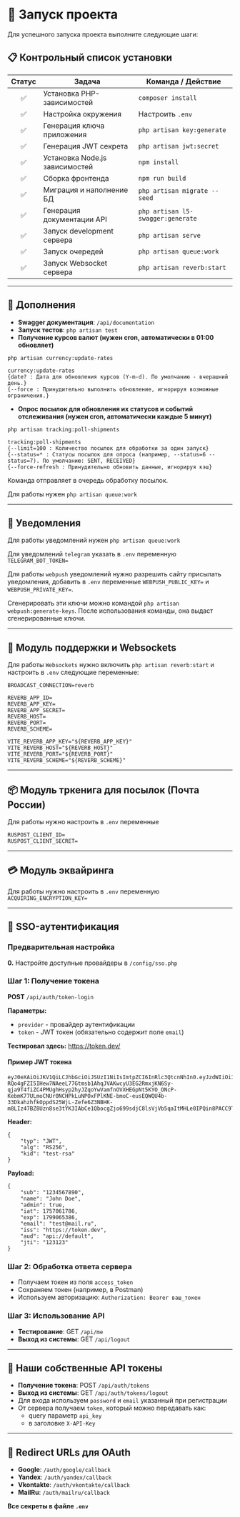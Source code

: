# 🚀 Запуск проекта

Для успешного запуска проекта выполните следующие шаги:

## 📋 Контрольный список установки

| Статус | Задача                         | Команда / Действие                |
|:------:|--------------------------------|-----------------------------------|
|   ✅    | Установка PHP-зависимостей     | `composer install`                |
|   ✅    | Настройка окружения            | Настроить `.env`                  |
|   ✅    | Генерация ключа приложения     | `php artisan key:generate`        |
|   ✅    | Генерация JWT секрета          | `php artisan jwt:secret`          |
|   ✅    | Установка Node.js зависимостей | `npm install`                     |
|   ✅    | Сборка фронтенда               | `npm run build`                   |
|   ✅    | Миграция и наполнение БД       | `php artisan migrate --seed`      |
|   ✅    | Генерация документации API     | `php artisan l5-swagger:generate` |
|   ✅    | Запуск development сервера     | `php artisan serve`               |
|   ✅    | Запуск очередей                | `php artisan queue:work`          |
|   ✅    | Запуск Websocket сервера       | `php artisan reverb:start`        |

---

## 🔗 Дополнения

- **Swagger документация**: `/api/documentation`
- **Запуск тестов**: `php artisan test`
- **Получение курсов валют (нужен cron, автоматически в 01:00 обновляет)** 

`php artisan currency:update-rates`


    currency:update-rates
    {date? : Дата для обновления курсов (Y-m-d). По умолчанию - вчерашний день.}
    {--force : Принудительно выполнить обновление, игнорируя возможные ограничения.}

- **Опрос посылок для обновления их статусов и событий отслеживания (нужен cron, автоматически каждые 5 минут)** 

`php artisan tracking:poll-shipments`


    tracking:poll-shipments
    {--limit=100 : Количество посылок для обработки за один запуск}
    {--status=* : Статусы посылок для опроса (например, --status=6 --status=7). По умолчанию: SENT, RECEIVED}
    {--force-refresh : Принудительно обновить данные, игнорируя кэш}

Команда отправляет в очередь обработку посылок. 

Для работы нужен `php artisan queue:work`

---

## 🔔 Уведомления

Для работы уведомлений нужен `php artisan queue:work`

Для уведомлений `telegram` указать в `.env` переменную `TELEGRAM_BOT_TOKEN=`

Для работы `webpush` уведомлений нужно разрешить сайту присылать уведомления, 
добавить в `.env` переменные `WEBPUSH_PUBLIC_KEY=` и `WEBPUSH_PRIVATE_KEY=`.

Сгенерировать эти ключи можно командой `php artisan webpush:generate-keys`. 
После использования команды, она выдаст сгенерированные ключи.

---

## 🔄 Модуль поддержки и Websockets

Для работы `Websockets` нужно включить `php artisan reverb:start` и настроить в `.env` следующие переменные:

    BROADCAST_CONNECTION=reverb

    REVERB_APP_ID=
    REVERB_APP_KEY=
    REVERB_APP_SECRET=
    REVERB_HOST=
    REVERB_PORT=
    REVERB_SCHEME=
    
    VITE_REVERB_APP_KEY="${REVERB_APP_KEY}"
    VITE_REVERB_HOST="${REVERB_HOST}"
    VITE_REVERB_PORT="${REVERB_PORT}"
    VITE_REVERB_SCHEME="${REVERB_SCHEME}"

---

## 📦 Модуль тркенига для посылок (Почта России)

Для работы нужно настроить в `.env` переменные

    RUSPOST_CLIENT_ID=
    RUSPOST_CLIENT_SECRET=

---

## 💳 Модуль эквайринга

Для работы нужно настроить в `.env` переменную `ACQUIRING_ENCRYPTION_KEY=`

---

## 🔐 SSO-аутентификация

### Предварительная настройка
**0.** Настройте доступные провайдеры в `/config/sso.php`

### Шаг 1: Получение токена
**POST** `/api/auth/token-login`

**Параметры:**
- `provider` - провайдер аутентификации
- `token` - JWT токен (обязательно содержит поле `email`)

**Тестировал здесь:** https://token.dev/

#### Пример JWT токена
    eyJ0eXAiOiJKV1QiLCJhbGciOiJSUzI1NiIsImtpZCI6InRlc3QtcnNhIn0.eyJzdWIiOiIxMjM0NTY3ODkwIiwibmFtZSI6IkpvaG4gRG9lIiwiYWRtaW4iOnRydWUsImlhdCI6MTc1NzA2MTc4NiwiZXhwIjoxNzk5MDY1Mzg2LCJlbWFpbCI6InRlc3RAbWFpbC5ydSIsImlzcyI6Imh0dHBzOi8vdG9rZW4uZGV2IiwiYXVkIjoiYXBpOi8vZGVmYXVsdCIsImp0aSI6IjEyMzEyMyJ9.hDeCWJVyS3gwXK3AYNSSkadEffDlSqu_fVyH-RQo4gFZI5IHew7NAeeL77Gtmsb1AhqJVAKwcyU3EG2RmxjKN6Sy-qja9T4fiZC4PMUghHsyp2hyJZqoYwVamfnOVXHEGpNt5KYO_ONcP-KebmK77ULmoCNUr0NCHPkLuNPOxFPlKNE-bmoC-eusEQWQU4b-33DkahzhfkOppdS25WjL-Zefe6Z3NBHK-m8LIz47BZ8Uzn8se3tYK3IAbCe1QbocgZjo699sdjC8lsVjVb5qaItMHLe0IPQin8PACC9TGOXjJzZd94cmJqFBnRTowCxBcUXFUBD73KzTbyJyS8pV6g


**Header:**

    {
        "typ": "JWT",
        "alg": "RS256",
        "kid": "test-rsa"
    }

**Payload:**

    {
        "sub": "1234567890",
        "name": "John Doe",
        "admin": true,
        "iat": 1757061786,
        "exp": 1799065386,
        "email": "test@mail.ru",
        "iss": "https://token.dev",
        "aud": "api://default",
        "jti": "123123"
    }

### Шаг 2: Обработка ответа сервера
- Получаем токен из поля `access_token`
- Сохраняем токен (например, в Postman)
- Используем авторизацию: `Authorization: Bearer ваш_токен`

### Шаг 3: Использование API
- **Тестирование**: GET `/api/me`
- **Выход из системы**: GET `/api/logout`

---

## 🔑 Наши собственные API токены

- **Получение токена**: POST `/api/auth/tokens`
- **Выход из системы**: GET `/api/auth/tokens/logout`
- Для входа используем `password` и `email` указанный при регистрации
- От сервера получаем `token`, который можно передавать как:
    - query параметр `api_key`
    - в заголовке `X-API-Key`

---

## 🔗 Redirect URLs для OAuth

- **Google**: `/auth/google/callback`
- **Yandex**: `/auth/yandex/callback`
- **Vkontakte**: `/auth/vkontakte/callback`
- **MailRu**: `/auth/mailru/callback`

**Все секреты в файле `.env`**
